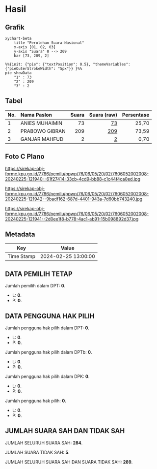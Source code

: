 # Hasil

## Grafik

```mermaid
xychart-beta
    title "Perolehan Suara Nasional"
    x-axis [01, 02, 03]
    y-axis "Suara" 0 --> 209
    bar [73, 209, 2]
```

```mermaid
%%{init: {"pie": {"textPosition": 0.5}, "themeVariables": {"pieOuterStrokeWidth": "5px"}} }%%
pie showData
    "1" : 73
    "2" : 209
    "3" : 2
```

## Tabel

| No. | Nama Paslon    | Suara | Suara (raw) | Persentase |
|:--- |:-------------- | -----:| -----------:| ----------:|
| 1   | ANIES MUHAIMIN | 73    | [73][p-1]   | 25,70      |
| 2   | PRABOWO GIBRAN | 209   | [209][p-2]  | 73,59      |
| 3   | GANJAR MAHFUD  | 2     | [2][p-3]    | 0,70       |


[p-1]: https://github.com/gigit-pemilu/pemilu-2024/blob/main/pilpres/hitung-suara/sub/76-sulawesi-barat/sub/06-mamuju-tengah/sub/05-karossa/sub/2002-tasokko/sub/008-tps/sub/paslon-1.txt
[p-2]: https://github.com/gigit-pemilu/pemilu-2024/blob/main/pilpres/hitung-suara/sub/76-sulawesi-barat/sub/06-mamuju-tengah/sub/05-karossa/sub/2002-tasokko/sub/008-tps/sub/paslon-2.txt
[p-3]: https://github.com/gigit-pemilu/pemilu-2024/blob/main/pilpres/hitung-suara/sub/76-sulawesi-barat/sub/06-mamuju-tengah/sub/05-karossa/sub/2002-tasokko/sub/008-tps/sub/paslon-3.txt

## Foto C Plano

https://sirekap-obj-formc.kpu.go.id/7786/pemilu/ppwp/76/06/05/20/02/7606052002008-20240225-121940--61f27414-33cb-4cd9-bb88-c1c44f4ca0ed.jpg

https://sirekap-obj-formc.kpu.go.id/7786/pemilu/ppwp/76/06/05/20/02/7606052002008-20240225-121942--9badf162-687d-4401-943a-7d60bb743240.jpg

https://sirekap-obj-formc.kpu.go.id/7786/pemilu/ppwp/76/06/05/20/02/7606052002008-20240225-121941--2d0ee1f8-b778-4ac1-ab91-15b098892d37.jpg


## Metadata

| Key        | Value               |
| ---------- | ------------------- |
| Time Stamp | 2024-02-25 13:00:00 |


## DATA PEMILIH TETAP

Jumlah pemilih dalam DPT: **0**.
 * L: **0**.
 * P: **0**.

## DATA PENGGUNA HAK PILIH

Jumlah pengguna hak pilih dalam DPT: **0**.
 * L: **0**.
 * P: **0**.

Jumlah pengguna hak pilih dalam DPTb: **0**.
 * L: **0**.
 * P: **0**.

Jumlah pengguna hak pilih dalam DPK: **0**.
 * L: **0**.
 * P: **0**.

Jumlah pengguna hak pilih: **0**.
 * L: **0**.
 * P: **0**.

## JUMLAH SUARA SAH DAN TIDAK SAH

JUMLAH SELURUH SUARA SAH: **284**.

JUMLAH SUARA TIDAK SAH: **5**.

JUMLAH SELURUH SUARA SAH DAN SUARA TIDAK SAH: **289**.


